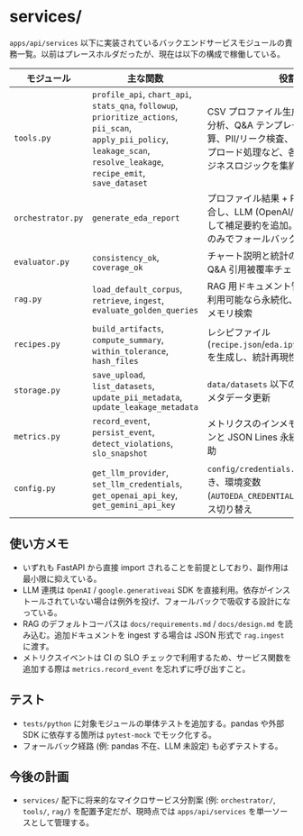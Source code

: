 # services/

`apps/api/services` 以下に実装されているバックエンドサービスモジュールの責務一覧。以前はプレースホルダだったが、現在は以下の構成で稼働している。

| モジュール | 主な関数 | 役割 |
| ---------- | -------- | ---- |
| `tools.py` | `profile_api`, `chart_api`, `stats_qna`, `followup`, `prioritize_actions`, `pii_scan`, `apply_pii_policy`, `leakage_scan`, `resolve_leakage`, `recipe_emit`, `save_dataset` | CSV プロファイル生成、チャート候補分析、Q&A テンプレート、優先度計算、PII/リーク検査、レシピ生成、アップロード処理など、各ストーリーのビジネスロジックを集約 |
| `orchestrator.py` | `generate_eda_report` | プロファイル結果 + PII/リーク結果を統合し、LLM (OpenAI/Gemini) を呼び出して補足要約を追加。失敗時はツールのみでフォールバック |
| `evaluator.py` | `consistency_ok`, `coverage_ok` | チャート説明と統計の整合チェック、Q&A 引用被覆率チェック |
| `rag.py` | `load_default_corpus`, `retrieve`, `ingest`, `evaluate_golden_queries` | RAG 用ドキュメント管理。Chroma が利用可能なら永続化、それ以外はインメモリ検索 |
| `recipes.py` | `build_artifacts`, `compute_summary`, `within_tolerance`, `hash_files` | レシピファイル (`recipe.json`/`eda.ipynb`/`sampling.sql`) を生成し、統計再現性を検証 |
| `storage.py` | `save_upload`, `list_datasets`, `update_pii_metadata`, `update_leakage_metadata` | `data/datasets` 以下のファイル管理とメタデータ更新 |
| `metrics.py` | `record_event`, `persist_event`, `detect_violations`, `slo_snapshot` | メトリクスのインメモリアグリゲーションと JSON Lines 永続化、SLO 判定補助 |
| `config.py` | `get_llm_provider`, `set_llm_credentials`, `get_openai_api_key`, `get_gemini_api_key` | `config/credentials.json` の読み書き、環境変数 (`AUTOEDA_CREDENTIALS_FILE`) からのパス切り替え |

## 使い方メモ

- いずれも FastAPI から直接 import されることを前提としており、副作用は最小限に抑えている。
- LLM 連携は `OpenAI` / `google.generativeai` SDK を直接利用。依存がインストールされていない場合は例外を投げ、フォールバックで吸収する設計になっている。
- RAG のデフォルトコーパスは `docs/requirements.md` / `docs/design.md` を読み込む。追加ドキュメントを ingest する場合は JSON 形式で `rag.ingest` に渡す。
- メトリクスイベントは CI の SLO チェックで利用するため、サービス関数を追加する際は `metrics.record_event` を忘れずに呼び出すこと。

## テスト

- `tests/python` に対象モジュールの単体テストを追加する。pandas や外部 SDK に依存する箇所は `pytest-mock` でモック化する。
- フォールバック経路 (例: pandas 不在、LLM 未設定) も必ずテストする。

## 今後の計画

- `services/` 配下に将来的なマイクロサービス分割案 (例: `orchestrator/`, `tools/`, `rag/`) を配置予定だが、現時点では `apps/api/services` を単一ソースとして管理する。
